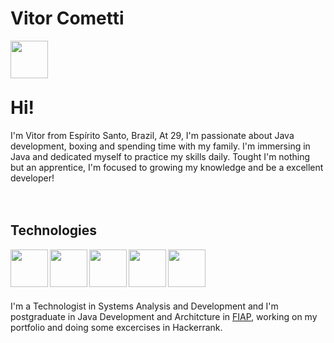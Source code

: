 # Vitor Cometti
<div>
  <a href="https://www.linkedin.com/in/comettivitor/" target="_blank"><img align="left" width="60px" target="_blank" src="https://cdn.jsdelivr.net/gh/devicons/devicon@latest/icons/linkedin/linkedin-original.svg" />
</a>
</div>
<br>
<br>
<br>

# Hi!
<p>I'm Vitor from Espírito Santo, Brazil, At 29, I'm passionate about Java development, boxing and spending time with my family. I'm immersing in Java and dedicated myself to practice my skills daily. Tought I'm nothing but an apprentice, I'm focused to growing my knowledge and be a excellent developer!
<br>
<br>
<br>
  
## Technologies
<div>
<a href="https://dev.java/learn/getting-started/" target="_blank"><img align="left" width="60px" target="_blank" padding_right="5px" src="https://cdn.jsdelivr.net/gh/devicons/devicon@latest/icons/java/java-original-wordmark.svg" />
</a>
<a href="https://spring.io/" target="_blank"><img align="left" width="60px" target="_blank" padding_right="5px" src="https://cdn.jsdelivr.net/gh/devicons/devicon@latest/icons/spring/spring-original-wordmark.svg" />
</a>
<a href="https://www.postgresql.org/" target="_blank"><img align="left" width="60px" target="_blank" padding_right="5px" src="https://cdn.jsdelivr.net/gh/devicons/devicon@latest/icons/postgresql/postgresql-original-wordmark.svg" />
</a>
<a href="https://www.microsoft.com/pt-br/sql-server/sql-server-downloads" target="_blank"><img align="left" width="60px" target="_blank" padding_right="5px" src="https://cdn.jsdelivr.net/gh/devicons/devicon@latest/icons/microsoftsqlserver/microsoftsqlserver-original-wordmark.svg" />
</a>
<a href="https://git-scm.com/" target="_blank"><img align="left" width="60px" target="_blank" padding_right="5px" src="https://cdn.jsdelivr.net/gh/devicons/devicon@latest/icons/git/git-original-wordmark.svg" />
</a>
</div>
<br>
<br>
<br>
<br>
<div dir="auto">
  <p align="left" dir="auto">I'm a Technologist in Systems Analysis and Development and I'm postgraduate in Java Development and Architcture in <a href="https://postech.fiap.com.br/curso/arquitetura-desenvolvimento-java/">FIAP</a>, working on my portfolio and doing some excercises in Hackerrank.</p>
</div>
